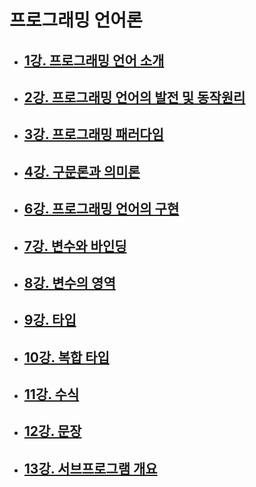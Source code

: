 # 프로그래밍 언어론

- ## [1강. 프로그래밍 언어 소개](./chapter1.md)

- ## [2강. 프로그래밍 언어의 발전 및 동작원리](./chapter2.md)

- ## [3강. 프로그래밍 패러다임](./chapter3.md)

- ## [4강. 구문론과 의미론](./chapter4.md)

- ## [6강. 프로그래밍 언어의 구현](./chapter6.md)

- ## [7강. 변수와 바인딩](./chapter7.md)

- ## [8강. 변수의 영역](./chapter8.md)

- ## [9강. 타입](./chapter9.md)

- ## [10강. 복합 타입](./chapter10.md)

- ## [11강. 수식](./chapter11.md)

- ## [12강. 문장](./chapter12.md)

- ## [13강. 서브프로그램 개요](./chapter13.md)

